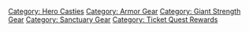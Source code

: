 [Category: Hero Casties](Category:_Hero_Casties "wikilink") [Category:
Armor Gear](Category:_Armor_Gear "wikilink") [Category: Giant Strength
Gear](Category:_Giant_Strength_Gear "wikilink") [Category: Sanctuary
Gear](Category:_Sanctuary_Gear "wikilink") [Category: Ticket Quest
Rewards](Category:_Ticket_Quest_Rewards "wikilink")
